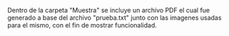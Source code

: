 Dentro de la carpeta "Muestra" se incluye un archivo PDF el cual fue generado
a base del archivo "prueba.txt" junto con las imagenes usadas para el mismo, con el fin
de mostrar funcionalidad.
